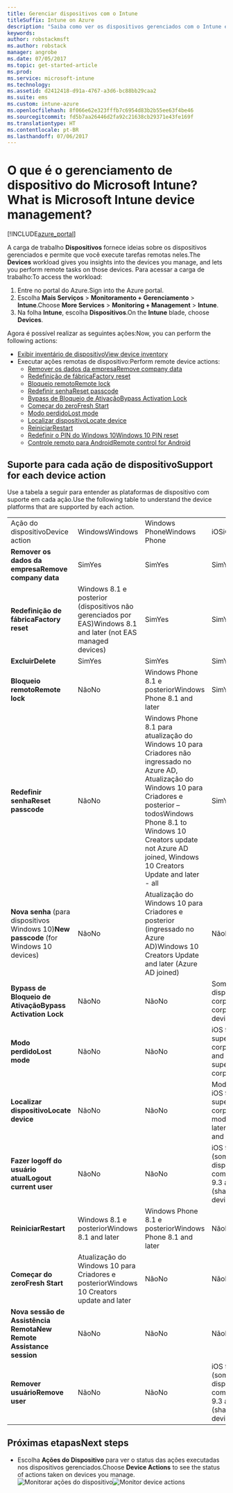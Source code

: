 ```yaml
---
title: Gerenciar dispositivos com o Intune
titleSuffix: Intune on Azure
description: "Saiba como ver os dispositivos gerenciados com o Intune e executar várias operações neles."
keywords: 
author: robstackmsft
ms.author: robstack
manager: angrobe
ms.date: 07/05/2017
ms.topic: get-started-article
ms.prod: 
ms.service: microsoft-intune
ms.technology: 
ms.assetid: d2412418-d91a-4767-a3d6-bc88bb29caa2
ms.suite: ems
ms.custom: intune-azure
ms.openlocfilehash: 8f066e62e323fffb7c6954d83b2b55ee63f4be46
ms.sourcegitcommit: fd5b7aa26446d2fa92c21638cb29371e43fe169f
ms.translationtype: HT
ms.contentlocale: pt-BR
ms.lasthandoff: 07/06/2017
---
```

# <span data-ttu-id="f817a-103">O que é o gerenciamento de dispositivo do Microsoft Intune?</span><span class="sxs-lookup"><span data-stu-id="f817a-103">What is Microsoft Intune device management?</span></span>
<a id="what-is-microsoft-intune-device-management" class="xliff"></a>


[!INCLUDE[azure_portal](./includes/azure_portal.md)]

<span data-ttu-id="f817a-104">A carga de trabalho **Dispositivos** fornece ideias sobre os dispositivos gerenciados e permite que você execute tarefas remotas neles.</span><span class="sxs-lookup"><span data-stu-id="f817a-104">The **Devices** workload gives you insights into the devices you manage, and lets you perform remote tasks on those devices.</span></span> <span data-ttu-id="f817a-105">Para acessar a carga de trabalho:</span><span class="sxs-lookup"><span data-stu-id="f817a-105">To access the workload:</span></span>

1. <span data-ttu-id="f817a-106">Entre no portal do Azure.</span><span class="sxs-lookup"><span data-stu-id="f817a-106">Sign into the Azure portal.</span></span>
2. <span data-ttu-id="f817a-107">Escolha **Mais Serviços** > **Monitoramento + Gerenciamento** > **Intune**.</span><span class="sxs-lookup"><span data-stu-id="f817a-107">Choose **More Services** > **Monitoring + Management** > **Intune**.</span></span>
3. <span data-ttu-id="f817a-108">Na folha **Intune**, escolha **Dispositivos**.</span><span class="sxs-lookup"><span data-stu-id="f817a-108">On the **Intune** blade, choose **Devices**.</span></span>

<span data-ttu-id="f817a-109">Agora é possível realizar as seguintes ações:</span><span class="sxs-lookup"><span data-stu-id="f817a-109">Now, you can perform the following actions:</span></span>

- [<span data-ttu-id="f817a-110">Exibir inventário de dispositivo</span><span class="sxs-lookup"><span data-stu-id="f817a-110">View device inventory</span></span>](device-inventory.md)
- <span data-ttu-id="f817a-111">Executar ações remotas de dispositivo:</span><span class="sxs-lookup"><span data-stu-id="f817a-111">Perform remote device actions:</span></span>
    - [<span data-ttu-id="f817a-112">Remover os dados da empresa</span><span class="sxs-lookup"><span data-stu-id="f817a-112">Remove company data</span></span>](device-company-data-remove.md) 
    - [<span data-ttu-id="f817a-113">Redefinição de fábrica</span><span class="sxs-lookup"><span data-stu-id="f817a-113">Factory reset</span></span>](device-factory-reset.md)
    - [<span data-ttu-id="f817a-114">Bloqueio remoto</span><span class="sxs-lookup"><span data-stu-id="f817a-114">Remote lock</span></span>](device-remote-lock.md)
    - [<span data-ttu-id="f817a-115">Redefinir senha</span><span class="sxs-lookup"><span data-stu-id="f817a-115">Reset passcode</span></span>](device-passcode-reset.md)
    - [<span data-ttu-id="f817a-116">Bypass de Bloqueio de Ativação</span><span class="sxs-lookup"><span data-stu-id="f817a-116">Bypass Activation Lock</span></span>](device-activation-lock-bypass.md)
    - [<span data-ttu-id="f817a-117">Começar do zero</span><span class="sxs-lookup"><span data-stu-id="f817a-117">Fresh Start</span></span>](device-fresh-start.md)
    - [<span data-ttu-id="f817a-118">Modo perdido</span><span class="sxs-lookup"><span data-stu-id="f817a-118">Lost mode</span></span>](device-lost-mode.md)
    - [<span data-ttu-id="f817a-119">Localizar dispositivo</span><span class="sxs-lookup"><span data-stu-id="f817a-119">Locate device</span></span>](device-locate.md)
    - [<span data-ttu-id="f817a-120">Reiniciar</span><span class="sxs-lookup"><span data-stu-id="f817a-120">Restart</span></span>](device-restart.md)
    - [<span data-ttu-id="f817a-121">Redefinir o PIN do Windows 10</span><span class="sxs-lookup"><span data-stu-id="f817a-121">Windows 10 PIN reset</span></span>](device-windows-pin-reset.md)
    - [<span data-ttu-id="f817a-122">Controle remoto para Android</span><span class="sxs-lookup"><span data-stu-id="f817a-122">Remote control for Android</span></span>](device-profile-android-teamviewer.md)


## <span data-ttu-id="f817a-123">Suporte para cada ação de dispositivo</span><span class="sxs-lookup"><span data-stu-id="f817a-123">Support for each device action</span></span>
<a id="support-for-each-device-action" class="xliff"></a>

<span data-ttu-id="f817a-124">Use a tabela a seguir para entender as plataformas de dispositivo com suporte em cada ação.</span><span class="sxs-lookup"><span data-stu-id="f817a-124">Use the following table to understand the device platforms that are supported by each action.</span></span>

|||||||
|-|-|-|-|-|-|
|<span data-ttu-id="f817a-125">Ação do dispositivo</span><span class="sxs-lookup"><span data-stu-id="f817a-125">Device action</span></span>|<span data-ttu-id="f817a-126">Windows</span><span class="sxs-lookup"><span data-stu-id="f817a-126">Windows</span></span>|<span data-ttu-id="f817a-127">Windows Phone</span><span class="sxs-lookup"><span data-stu-id="f817a-127">Windows Phone</span></span>|<span data-ttu-id="f817a-128">iOS</span><span class="sxs-lookup"><span data-stu-id="f817a-128">iOS</span></span>|<span data-ttu-id="f817a-129">macOS</span><span class="sxs-lookup"><span data-stu-id="f817a-129">macOS</span></span>|<span data-ttu-id="f817a-130">Android</span><span class="sxs-lookup"><span data-stu-id="f817a-130">Android</span></span>|
|<span data-ttu-id="f817a-131">**Remover os dados da empresa**</span><span class="sxs-lookup"><span data-stu-id="f817a-131">**Remove company data**</span></span>|<span data-ttu-id="f817a-132">Sim</span><span class="sxs-lookup"><span data-stu-id="f817a-132">Yes</span></span>|<span data-ttu-id="f817a-133">Sim</span><span class="sxs-lookup"><span data-stu-id="f817a-133">Yes</span></span>|<span data-ttu-id="f817a-134">Sim</span><span class="sxs-lookup"><span data-stu-id="f817a-134">Yes</span></span>|<span data-ttu-id="f817a-135">Sim</span><span class="sxs-lookup"><span data-stu-id="f817a-135">Yes</span></span>|<span data-ttu-id="f817a-136">Sim</span><span class="sxs-lookup"><span data-stu-id="f817a-136">Yes</span></span>|
|<span data-ttu-id="f817a-137">**Redefinição de fábrica**</span><span class="sxs-lookup"><span data-stu-id="f817a-137">**Factory reset**</span></span>|<span data-ttu-id="f817a-138">Windows 8.1 e posterior (dispositivos não gerenciados por EAS)</span><span class="sxs-lookup"><span data-stu-id="f817a-138">Windows 8.1 and later (not EAS managed devices)</span></span>|<span data-ttu-id="f817a-139">Sim</span><span class="sxs-lookup"><span data-stu-id="f817a-139">Yes</span></span>|<span data-ttu-id="f817a-140">Sim</span><span class="sxs-lookup"><span data-stu-id="f817a-140">Yes</span></span>|<span data-ttu-id="f817a-141">Não</span><span class="sxs-lookup"><span data-stu-id="f817a-141">No</span></span>|<span data-ttu-id="f817a-142">Não há suporte para o Android for Work</span><span class="sxs-lookup"><span data-stu-id="f817a-142">Android for Work not supported</span></span>|
|<span data-ttu-id="f817a-143">**Excluir**</span><span class="sxs-lookup"><span data-stu-id="f817a-143">**Delete**</span></span>|<span data-ttu-id="f817a-144">Sim</span><span class="sxs-lookup"><span data-stu-id="f817a-144">Yes</span></span>|<span data-ttu-id="f817a-145">Sim</span><span class="sxs-lookup"><span data-stu-id="f817a-145">Yes</span></span>|<span data-ttu-id="f817a-146">Sim</span><span class="sxs-lookup"><span data-stu-id="f817a-146">Yes</span></span>|<span data-ttu-id="f817a-147">Sim</span><span class="sxs-lookup"><span data-stu-id="f817a-147">Yes</span></span>|<span data-ttu-id="f817a-148">Sim</span><span class="sxs-lookup"><span data-stu-id="f817a-148">Yes</span></span>|
|<span data-ttu-id="f817a-149">**Bloqueio remoto**</span><span class="sxs-lookup"><span data-stu-id="f817a-149">**Remote lock**</span></span>|<span data-ttu-id="f817a-150">Não</span><span class="sxs-lookup"><span data-stu-id="f817a-150">No</span></span>|<span data-ttu-id="f817a-151">Windows Phone 8.1 e posterior</span><span class="sxs-lookup"><span data-stu-id="f817a-151">Windows Phone 8.1 and later</span></span>|<span data-ttu-id="f817a-152">Sim</span><span class="sxs-lookup"><span data-stu-id="f817a-152">Yes</span></span>|<span data-ttu-id="f817a-153">Não</span><span class="sxs-lookup"><span data-stu-id="f817a-153">No</span></span>|<span data-ttu-id="f817a-154">Sim</span><span class="sxs-lookup"><span data-stu-id="f817a-154">Yes</span></span>|
|<span data-ttu-id="f817a-155">**Redefinir senha**</span><span class="sxs-lookup"><span data-stu-id="f817a-155">**Reset passcode**</span></span>|<span data-ttu-id="f817a-156">Não</span><span class="sxs-lookup"><span data-stu-id="f817a-156">No</span></span>|<span data-ttu-id="f817a-157">Windows Phone 8.1 para atualização do Windows 10 para Criadores não ingressado no Azure AD, Atualização do Windows 10 para Criadores e posterior – todos</span><span class="sxs-lookup"><span data-stu-id="f817a-157">Windows Phone 8.1 to Windows 10 Creators update not Azure AD joined, Windows 10 Creators Update and later - all</span></span>|<span data-ttu-id="f817a-158">Sim</span><span class="sxs-lookup"><span data-stu-id="f817a-158">Yes</span></span>|<span data-ttu-id="f817a-159">Não</span><span class="sxs-lookup"><span data-stu-id="f817a-159">No</span></span>|<span data-ttu-id="f817a-160">Anteriores ao Android 7, sem suporte para o Android for Work</span><span class="sxs-lookup"><span data-stu-id="f817a-160">Earlier than Android 7, Android for Work not supported</span></span>|
|<span data-ttu-id="f817a-161">**Nova senha** (para dispositivos Windows 10)</span><span class="sxs-lookup"><span data-stu-id="f817a-161">**New passcode** (for Windows 10 devices)</span></span>|<span data-ttu-id="f817a-162">Não</span><span class="sxs-lookup"><span data-stu-id="f817a-162">No</span></span>|<span data-ttu-id="f817a-163">Atualização do Windows 10 para Criadores e posterior (ingressado no Azure AD)</span><span class="sxs-lookup"><span data-stu-id="f817a-163">Windows 10 Creators Update and later (Azure AD joined)</span></span>|<span data-ttu-id="f817a-164">Não</span><span class="sxs-lookup"><span data-stu-id="f817a-164">No</span></span>|<span data-ttu-id="f817a-165">Não</span><span class="sxs-lookup"><span data-stu-id="f817a-165">No</span></span>|<span data-ttu-id="f817a-166">Não há suporte para o Android for Work</span><span class="sxs-lookup"><span data-stu-id="f817a-166">Android for Work not supported</span></span>|
|<span data-ttu-id="f817a-167">**Bypass de Bloqueio de Ativação**</span><span class="sxs-lookup"><span data-stu-id="f817a-167">**Bypass Activation Lock**</span></span>|<span data-ttu-id="f817a-168">Não</span><span class="sxs-lookup"><span data-stu-id="f817a-168">No</span></span>|<span data-ttu-id="f817a-169">Não</span><span class="sxs-lookup"><span data-stu-id="f817a-169">No</span></span>|<span data-ttu-id="f817a-170">Somente dispositivos corporativos</span><span class="sxs-lookup"><span data-stu-id="f817a-170">Only corporate owned devices</span></span>|<span data-ttu-id="f817a-171">Não</span><span class="sxs-lookup"><span data-stu-id="f817a-171">No</span></span>|<span data-ttu-id="f817a-172">Não</span><span class="sxs-lookup"><span data-stu-id="f817a-172">No</span></span>|
|<span data-ttu-id="f817a-173">**Modo perdido**</span><span class="sxs-lookup"><span data-stu-id="f817a-173">**Lost mode**</span></span>|<span data-ttu-id="f817a-174">Não</span><span class="sxs-lookup"><span data-stu-id="f817a-174">No</span></span>|<span data-ttu-id="f817a-175">Não</span><span class="sxs-lookup"><span data-stu-id="f817a-175">No</span></span>|<span data-ttu-id="f817a-176">iOS 9.3 e posterior, supervisionado e corporativo</span><span class="sxs-lookup"><span data-stu-id="f817a-176">iOS 9.3 and later, supervised, and corp owned</span></span>|<span data-ttu-id="f817a-177">Não</span><span class="sxs-lookup"><span data-stu-id="f817a-177">No</span></span>|<span data-ttu-id="f817a-178">Não</span><span class="sxs-lookup"><span data-stu-id="f817a-178">No</span></span>|
|<span data-ttu-id="f817a-179">**Localizar dispositivo**</span><span class="sxs-lookup"><span data-stu-id="f817a-179">**Locate device**</span></span>|<span data-ttu-id="f817a-180">Não</span><span class="sxs-lookup"><span data-stu-id="f817a-180">No</span></span>|<span data-ttu-id="f817a-181">Não</span><span class="sxs-lookup"><span data-stu-id="f817a-181">No</span></span>|<span data-ttu-id="f817a-182">Modo perdido do iOS 9.3 e posterior, supervisionado e corporativo</span><span class="sxs-lookup"><span data-stu-id="f817a-182">Lost mode iOS 9.3 and later, supervised, and corp owned</span></span>|<span data-ttu-id="f817a-183">Não</span><span class="sxs-lookup"><span data-stu-id="f817a-183">No</span></span>|<span data-ttu-id="f817a-184">Não</span><span class="sxs-lookup"><span data-stu-id="f817a-184">No</span></span>|
|<span data-ttu-id="f817a-185">**Fazer logoff do usuário atual**</span><span class="sxs-lookup"><span data-stu-id="f817a-185">**Logout current user**</span></span>|<span data-ttu-id="f817a-186">Não</span><span class="sxs-lookup"><span data-stu-id="f817a-186">No</span></span>|<span data-ttu-id="f817a-187">Não</span><span class="sxs-lookup"><span data-stu-id="f817a-187">No</span></span>|<span data-ttu-id="f817a-188">iOS 9.3 e posterior (somente dispositivos iPad compartilhados)</span><span class="sxs-lookup"><span data-stu-id="f817a-188">iOS 9.3 and later (shared iPad devices only)</span></span>|<span data-ttu-id="f817a-189">Não</span><span class="sxs-lookup"><span data-stu-id="f817a-189">No</span></span>|<span data-ttu-id="f817a-190">Não</span><span class="sxs-lookup"><span data-stu-id="f817a-190">No</span></span>|
|<span data-ttu-id="f817a-191">**Reiniciar**</span><span class="sxs-lookup"><span data-stu-id="f817a-191">**Restart**</span></span>|<span data-ttu-id="f817a-192">Windows 8.1 e posterior</span><span class="sxs-lookup"><span data-stu-id="f817a-192">Windows 8.1 and later</span></span>|<span data-ttu-id="f817a-193">Windows Phone 8.1 e posterior</span><span class="sxs-lookup"><span data-stu-id="f817a-193">Windows Phone 8.1 and later</span></span>|<span data-ttu-id="f817a-194">Não</span><span class="sxs-lookup"><span data-stu-id="f817a-194">No</span></span>|<span data-ttu-id="f817a-195">Não</span><span class="sxs-lookup"><span data-stu-id="f817a-195">No</span></span>|<span data-ttu-id="f817a-196">Não</span><span class="sxs-lookup"><span data-stu-id="f817a-196">No</span></span>|
|<span data-ttu-id="f817a-197">**Começar do zero**</span><span class="sxs-lookup"><span data-stu-id="f817a-197">**Fresh Start**</span></span>|<span data-ttu-id="f817a-198">Atualização do Windows 10 para Criadores e posterior</span><span class="sxs-lookup"><span data-stu-id="f817a-198">Windows 10 Creators update and later</span></span>|<span data-ttu-id="f817a-199">Não</span><span class="sxs-lookup"><span data-stu-id="f817a-199">No</span></span>|<span data-ttu-id="f817a-200">Não</span><span class="sxs-lookup"><span data-stu-id="f817a-200">No</span></span>|<span data-ttu-id="f817a-201">Não</span><span class="sxs-lookup"><span data-stu-id="f817a-201">No</span></span>|<span data-ttu-id="f817a-202">Não</span><span class="sxs-lookup"><span data-stu-id="f817a-202">No</span></span>|
|<span data-ttu-id="f817a-203">**Nova sessão de Assistência Remota**</span><span class="sxs-lookup"><span data-stu-id="f817a-203">**New Remote Assistance session**</span></span>|<span data-ttu-id="f817a-204">Não</span><span class="sxs-lookup"><span data-stu-id="f817a-204">No</span></span>|<span data-ttu-id="f817a-205">Não</span><span class="sxs-lookup"><span data-stu-id="f817a-205">No</span></span>|<span data-ttu-id="f817a-206">Não</span><span class="sxs-lookup"><span data-stu-id="f817a-206">No</span></span>|<span data-ttu-id="f817a-207">Não</span><span class="sxs-lookup"><span data-stu-id="f817a-207">No</span></span>|<span data-ttu-id="f817a-208">Sim</span><span class="sxs-lookup"><span data-stu-id="f817a-208">Yes</span></span>|
|<span data-ttu-id="f817a-209">**Remover usuário**</span><span class="sxs-lookup"><span data-stu-id="f817a-209">**Remove user**</span></span>|<span data-ttu-id="f817a-210">Não</span><span class="sxs-lookup"><span data-stu-id="f817a-210">No</span></span>|<span data-ttu-id="f817a-211">Não</span><span class="sxs-lookup"><span data-stu-id="f817a-211">No</span></span>|<span data-ttu-id="f817a-212">iOS 9.3 e posterior (somente dispositivos iPad compartilhados)</span><span class="sxs-lookup"><span data-stu-id="f817a-212">iOS 9.3 and later (shared iPad devices only)</span></span>|<span data-ttu-id="f817a-213">Não</span><span class="sxs-lookup"><span data-stu-id="f817a-213">No</span></span>|<span data-ttu-id="f817a-214">Não</span><span class="sxs-lookup"><span data-stu-id="f817a-214">No</span></span>|

## <span data-ttu-id="f817a-215">Próximas etapas</span><span class="sxs-lookup"><span data-stu-id="f817a-215">Next steps</span></span>
<a id="next-steps" class="xliff"></a>

- <span data-ttu-id="f817a-216">Escolha **Ações do Dispositivo** para ver o status das ações executadas nos dispositivos gerenciados.</span><span class="sxs-lookup"><span data-stu-id="f817a-216">Choose **Device Actions** to see the status of actions taken on devices you manage.</span></span> 
<span data-ttu-id="f817a-217">![Monitorar ações do dispositivo](./media/monitor-device-actions.png)</span><span class="sxs-lookup"><span data-stu-id="f817a-217">![Monitor device actions](./media/monitor-device-actions.png)</span></span>